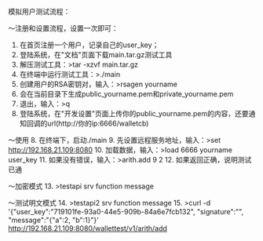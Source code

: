 模拟用户测试流程：

～注册和设置流程，设置一次即可：
1. 在首页注册一个用户，记录自己的user_key；
2. 登陆系统，在"文档"页面下载main.tar.gz测试工具
3. 解压测试工具：>tar -xzvf main.tar.gz
4. 在终端中运行测试工具：>./main
5. 创建用户的RSA密钥对，输入：>rsagen yourname
6. 会在当前目录下生成public_yourname.pem和private_yourname.pem
7. 退出，输入：>q
7. 登陆系统，在"开发设置"页面上传你的public_yourname.pem的内容，还要通知回调的url(http://你的ip:6666/walletcb)

～使用
8. 在终端下，启动./main
9. 先设置远程服务地址，输入：>set http://192.168.21.109:8080
10. 加载数据，输入：>load 6666 yourname user_key
11. 如果没有错误，输入：>arith.add 9 2
12. 如果返回正确，说明测试已通

～加密模式
13. >testapi srv function message

～测试明文模式
14. >testapi2 srv function message
15. >curl -d '{"user_key":"719101fe-93a0-44e5-909b-84a6e7fcb132", "signature":"", "message":"{\"a\":2, \"b\":1}"}' http://192.168.21.109:8080/wallettest/v1/arith/add